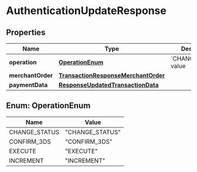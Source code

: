 
# AuthenticationUpdateResponse

## Properties
Name | Type | Description | Notes
------------ | ------------- | ------------- | -------------
**operation** | [**OperationEnum**](#OperationEnum) | &#x60;CHANGE_STATUS&#x60; value |  [optional]
**merchantOrder** | [**TransactionResponseMerchantOrder**](TransactionResponseMerchantOrder.md) |  |  [optional]
**paymentData** | [**ResponseUpdatedTransactionData**](ResponseUpdatedTransactionData.md) |  |  [optional]


<a name="OperationEnum"></a>
## Enum: OperationEnum
Name | Value
---- | -----
CHANGE_STATUS | &quot;CHANGE_STATUS&quot;
CONFIRM_3DS | &quot;CONFIRM_3DS&quot;
EXECUTE | &quot;EXECUTE&quot;
INCREMENT | &quot;INCREMENT&quot;



